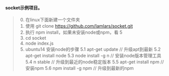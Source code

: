 #### socket示例项目。
> 0. 在linux下面新建一个文件夹
> 1. 使用 git clone https://github.com/Iamlars/socket.git
> 2. 执行 npm install，如果未安装node或npm，看 5
> 3. cd socket
> 4. node index.js
> 5. ubuntu14 安装node的步骤
  > 5.1 apt-get update   // 升级apt到最新
  > 5.2 apt-get install node 
  > 5.3 node install -g n  // 安装node版本管理工具
  > 5.4 n stable           // 升级到最近的node稳定版本
  > 5.5 apt-get install npm // 安装npm
  > 5.6 npm install -g npm  // 升级到最新的npm

